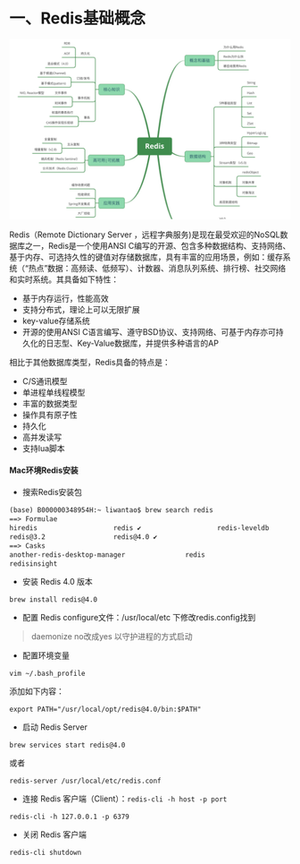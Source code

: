 # 一、Redis基础概念



![](<../../.gitbook/assets/image (144).png>)



Redis（Remote Dictionary Server ，远程字典服务)是现在最受欢迎的NoSQL数据库之一，Redis是一个使用ANSI C编写的开源、包含多种数据结构、支持网络、基于内存、可选持久性的键值对存储数据库，具有丰富的应用场景，例如：缓存系统（“热点”数据：高频读、低频写）、计数器、消息队列系统、排行榜、社交网络和实时系统。其具备如下特性：

* 基于内存运行，性能高效
* 支持分布式，理论上可以无限扩展
* key-value存储系统
* 开源的使用ANSI C语言编写、遵守BSD协议、支持网络、可基于内存亦可持久化的日志型、Key-Value数据库，并提供多种语言的AP

相比于其他数据库类型，Redis具备的特点是：

* C/S通讯模型
* 单进程单线程模型
* 丰富的数据类型
* 操作具有原子性
* 持久化
* 高并发读写
* 支持lua脚本

#### Mac环境Redis安装

* 搜索Redis安装包

```shell
(base) B000000348954H:~ liwantao$ brew search redis
==> Formulae
hiredis                   redis ✔                   redis-leveldb             redis@3.2                 redis@4.0 ✔
==> Casks
another-redis-desktop-manager               redis                                       redisinsight

```

* 安装 Redis 4.0 版本

```
brew install redis@4.0
```

* 配置 Redis configure文件：/usr/local/etc 下修改redis.config找到

> daemonize no改成yes 以守护进程的方式启动

* 配置环境变量

```
vim ~/.bash_profile
```

&#x20;     添加如下内容：

```
export PATH="/usr/local/opt/redis@4.0/bin:$PATH"
```

* 启动 Redis Server

```
brew services start redis@4.0
```

&#x20;   或者

```
redis-server /usr/local/etc/redis.conf
```

* 连接 Redis 客户端（Client）：`redis-cli -h host -p port`

```
redis-cli -h 127.0.0.1 -p 6379
```

* 关闭 Redis 客户端

```
redis-cli shutdown
```

